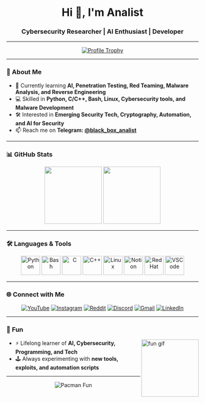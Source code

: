 <h1 align="center">Hi 👋, I'm Analist</h1>
<h3 align="center">Cybersecurity Researcher | AI Enthusiast | Developer</h3>

---

<div align="center">
  <a href="https://github.com/ai4analist">
    <img src="https://github-profile-trophy.vercel.app/?username=ai4analist&theme=dracula" alt="Profile Trophy" />
  </a>
</div>

---

### 🔭 About Me
- 🌱 Currently learning **AI, Penetration Testing, Red Teaming, Malware Analysis, and Reverse Engineering**  
- 💻 Skilled in **Python, C/C++, Bash, Linux, Cybersecurity tools, and Malware Development**  
- 🛠️ Interested in **Emerging Security Tech, Cryptography, Automation, and AI for Security**  
- 📫 Reach me on **Telegram: [@black_box_analist](https://t.me/black_box_analist)**

---

### 📊 GitHub Stats
<div align="center">
  <img src="https://github-readme-stats.vercel.app/api?username=ai4analist&show_icons=true&include_all_commits=true&count_private=true&theme=dracula" height="150" />
  <img src="https://github-readme-stats.vercel.app/api/top-langs/?username=ai4analist&layout=compact&langs_count=6&theme=dracula" height="150" />
</div>

---

### 🛠️ Languages & Tools
<div align="center">
  <img src="https://cdn.jsdelivr.net/gh/devicons/devicon/icons/python/python-original.svg" height="50" alt="Python" />
  <img src="https://cdn.jsdelivr.net/gh/devicons/devicon/icons/bash/bash-plain.svg" height="50" alt="Bash" />
  <img src="https://cdn.jsdelivr.net/gh/devicons/devicon/icons/c/c-original.svg" height="50" alt="C" />
  <img src="https://cdn.jsdelivr.net/gh/devicons/devicon/icons/cplusplus/cplusplus-plain.svg" height="50" alt="C++" />
  <img src="https://cdn.jsdelivr.net/gh/devicons/devicon/icons/linux/linux-original.svg" height="50" alt="Linux" />
  <img src="https://cdn.simpleicons.org/notion/000000" height="50" alt="Notion" />
  <img src="https://cdn.simpleicons.org/redhat/EE0000" height="50" alt="RedHat" />
  <img src="https://cdn.jsdelivr.net/gh/devicons/devicon/icons/vscode/vscode-original.svg" height="50" alt="VSCode" />
</div>

---

### 🌐 Connect with Me
<div align="center">
  <a href="https://youtube.com/" target="_blank"><img src="https://img.shields.io/badge/YouTube-FF0000?style=for-the-badge&logo=youtube&logoColor=white" alt="YouTube" /></a>
  <a href="https://instagram.com/" target="_blank"><img src="https://img.shields.io/badge/Instagram-E4405F?style=for-the-badge&logo=instagram&logoColor=white" alt="Instagram" /></a>
  <a href="https://reddit.com/" target="_blank"><img src="https://img.shields.io/badge/Reddit-FF4500?style=for-the-badge&logo=reddit&logoColor=white" alt="Reddit" /></a>
  <a href="https://discord.com/" target="_blank"><img src="https://img.shields.io/badge/Discord-7289DA?style=for-the-badge&logo=discord&logoColor=white" alt="Discord" /></a>
  <a href="mailto:yourmail@gmail.com" target="_blank"><img src="https://img.shields.io/badge/Gmail-D14836?style=for-the-badge&logo=gmail&logoColor=white" alt="Gmail" /></a>
  <a href="https://linkedin.com/in/yourprofile" target="_blank"><img src="https://img.shields.io/badge/LinkedIn-0077B5?style=for-the-badge&logo=linkedin&logoColor=white" alt="LinkedIn" /></a>
</div>

---

### 🎯 Fun
<img align="right" height="150" src="https://media.giphy.com/media/0hv8d4HrDVI6m7w7pF/giphy.gif" alt="fun gif" />

- ⚡ Lifelong learner of **AI, Cybersecurity, Programming, and Tech**
- 🕹️ Always experimenting with **new tools, exploits, and automation scripts**

---

<p align="center">
  <img src="https://profile-readme-generator.com/assets/pacman.svg" alt="Pacman Fun"/>
</p>
